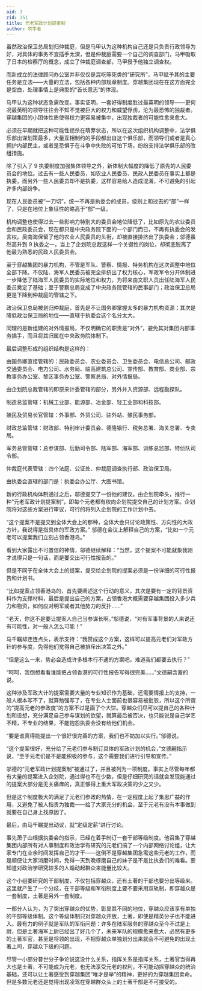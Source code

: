 ```yaml
---
aid: 3
zid: 351
title: 元老军政计划提案制
author: 吹牛者
---
```


虽然政治保卫总局划归仲裁庭，但是马甲认为这种机构自己还是只负责行政领导为好，对具体的事务不宜插手太深，但是仲裁庭需要一个自己的调查部门，马甲吸取了日本的检察厅的概念，成立了仲裁庭调查部，马甲授予他独立调查权。

而新成立的法律顾问办公室并非仅仅是混吃等死类的“研究所”，马甲赋予其的主要任务是立法——大量的立法，包括各种内部规章制度。穿越集团现在在这方面完全是空白，处理事情上是典型的“首长意志”的体现。

马甲认为这种状态急需改变。事实证明，一套好得制度胜过最英明的领导——更何况最英明的领导往往会不知不觉被巨大的权力和威望俘虏，沦为最恐怖的独裁者。穿越集团的小团体性质使得权力更容易被集中，出现独裁者的可能性愈来愈大。

必须在早期就把这种可能性扼杀在萌芽状态，所以在这次组织机构调整中，法学俱乐部出谋划策最多，大量互相制约的手段都出自这个俱乐部，而领导们或者是真心拥护内部民主，或者是恐惧于在斗争中失败的可怕下场，纷纷支持法学俱乐部的改组措施。

除了引入了 9 执委制度加强集体领导之外，新体制大幅度的降低了原先的人民委员会的地位。过去有一些人民委员，如农业人民委员、民政人民委员在事实上都是执委，而另外一些人民委员却不是执委，这样容易给人造成混淆，不可避免的引起许多内部纷争。

现在人民委员被“一刀切”，统一不再是执委会的成员，级别上和过去的“部”一样了，只是在地位上象征性的略高于“部”一级。

机构调整也使得过去一些影响力特别大的委员会地位降低了，比如原先的农业委员会和民政委员会，现在都只是中央政务院下面的一个部门而已，不再有执委会的发言权。吴南海保留了他的农业人民委员的头衔，却被直接排挤出了执委会；邬德虽然高升到 9 执委之一，当上了企划院总裁这样一个关键性的岗位，却彻底脱离了他最为熟悉的民政人民委员会。

至于穿越集团的暴力机构，不管是军队、警察、情报、特务机构在这次调整中地位全部下降。不仅陆、海军人民委员被完全排挤出了权力核心，军政军令分开体制进一步降低了陆海军人民委员的实际地位和权力，为将来由文职人员出任陆海军人民委员奠定了基础；至于警察总局变成了中央政务院管辖的民事部门；政治保卫总局更是下降到仲裁庭的管辖之下。

政治保卫总局被划归仲裁庭，首先是不让国务卿掌握太多的暴力机构资源；其次是降低政治保卫局的地位——直辖于执委会这个名分太大。

同理的是新组建的对外情报局，不仅明确它的职责是“对外”，避免其对集团内部事务插手，而且将其归属在中央政务院体制下。

最后调整形成的组织结构是这样的：

由国务卿直接管辖的：民政委员会、农业委员会、卫生委员会、电信总公司、邮政交通委员会、电力公司、水务局、临高建筑总公司、宣传部、教育部、商业部、宗教事务办公室、黎区事务办公室、警察总局、对外情报局。

由企划院总裁管辖的即原来计委管辖的部分，另外并入资源部、远程勘探队。

制造总监管辖：机械工业部、能源部、冶金部、轻工业部和科技部。

殖民及贸易长官管辖：外事部、外贸公司、驻外站、殖民事务部。

财政总监管辖：财政部、特别审计委员会、德隆银行、税务总署、海关总署、专卖局。

军务总管管辖：总参谋部、后勤司令部、陆军部、海军部、训练总监部、特侦队司令部。

仲裁庭代表管辖：四个法庭、公证处、仲裁庭调查执行部、政治保卫局。

由执委会直辖的部门是：执委会办公厅、大图书馆。

新的行政机构体制通过之后，邬德提交了一份他的建议。由企划院牵头，推行一种“元老军政计划提案制”，即每个元老都有权向企划院提交自己的计划方案。企划院将对这些方案进行审议，可行的将列入企划院的工作计划中去。

“这个提案不是提交到全体大会上的那种，全体大会只讨论政策性、方向性的大政方针，我说得是指具体的军政方案。” 邬德在会议上解释自己的方案，“比如一个元老可以提案我们立刻占领香港岛。”

看到大家露出不可置信的神情，邬德继续解释：“当然，这个提案不可能就象我刚才说得只是一句话，而是要交出可行性报告的。”

但是不同于在全体大会上的提案，提交给企划院的提案必须是一份详细的可行性报告和计划书。

“比如提案占领香港岛的，首先要阐述这个行动的意义，其次是要有一定的背景资料作为支撑材料，最后是提出自己的方案，占领香港大概需要穿越集团投入多少兵力和物资，如何应对明军或者其他势力的反扑……”

“老天，你这不是要让提案人自己当参谋长啊。”邬德说，“对有军事背景的人来说还有可能性，对一般人怎么可能！”

马千瞩却连连点头，表示支持：“我赞成这个方案，这样可以提高元老们对军政方针的参与度，免得他们觉得自己被排斥出决策之外。”

“但是这么一来，势必会造成许多根本行不通的方案吧，难道我们都要去执行？”

“呵呵，我倒想看看谁能把占领香港的可行性报告写得很完美……”文德嗣含蓄的说。

这种涉及军政大计的提案需要大量的专业知识作为基础，还需要情报上的支持，一般人根本写不了，就算勉强写了，在专业人士面前也很容易被批驳，所以这个所谓的“提高元老的参政度”的方案不过是画了个大饼。穿越众们尽可以提自己的各种计划和设想，充分满足自己参与谋划的欲望，就算最后被否决，也只能说是自己学艺不精，不专业的结果，不能抱怨执委会没有给他们机会。

“要是谁真得能提出一个很好很完善的方案，我们也不妨加以实行。”邬德说。

“这个提案很好，充分给了元老们参与制订具体的军政计划的机会，”文德嗣指示说，“至于元老们是不是能积极的参与，这个需要我们进行引导和宣传。”

邬德的“元老军政计划提案制”被通过了，并且被列为一项制度。事实上尽管每年都有大量的提案进入企划院，通过得也不在少数，但是仔细研究的话就会发现能通过的提案大部分是无关痛痒的，真正够得上重大军政决策的少之又少。

但是这个制度极大的满足了元老们参政的热情，在一定程度上起了集思广益的作用，又避免了被人指责为独裁——给了大家充分的机会，至于元老有没有本事做到就要在自己身上找原因了。

最后，由马千瞩提出动议，就“定级定薪”进行讨论。

事先萧子山根据执委会的指示，已经在着手制订一套干部等级制度。他召集了穿越集团内部所有对人事制度和政治学有研究的元老们搞了一个内部网络讨论组，让大家专门在业余时间发挥自己的才干——这倒不是穿越集团急需这些元老的工作，而是顺便让大家消磨时间，免得一天到晚琢磨自己的妹子是不是比执委们的难看。要知道对政治学研究较多的人煽动起群众来能量比较大。

这个小组要研究的干部制度，不仅包括穿越众，还有土著的干部也要分出等级来。这里就产生了一个分歧，在干部等级和军衔制度上要不要采用双轨制，即穿越众是一套制度，土著是另外一套制度。

一部分人认为，为了突出穿越众的优势，彰显其不同的地位，穿越众应该享有单独的干部等级体制。这个等级体制只对穿越众开放，土著，即使是精英分子也不能进入。最有力的例子就是军队的军衔问题：许多在陆军服务的穿越众至今不过是上尉，但是土著海军上尉已经出了好几个了，未来军队的规模愈来愈大，必然有更多的土著军官，甚至是将领的出现，不把穿越众单独划分出来就会不可避免的出现土著上司，穿越众下级的问题。

尽管一小部分普世分子争论说这没什么关系，指挥关系是指挥关系，土著官当得再大也是土著，不可能成为元老，也无法享受元老的权利，不可能动摇穿越众的统治基础，还可以让土著感受到穿越集团“唯才是举”的精神，更好的为穿越集团卖命。但是多数元老还是觉得出现凌驾在穿越群众头上的土著干部是不可接受的。
